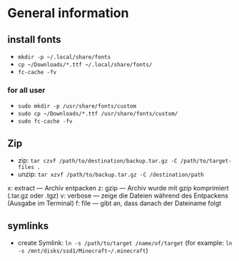 # General information

## install fonts
- `mkdir -p ~/.local/share/fonts`
- `cp ~/Downloads/*.ttf ~/.local/share/fonts/`
- `fc-cache -fv`

### for all user
- `sudo mkdir -p /usr/share/fonts/custom`
- `sudo cp ~/Downloads/*.ttf /usr/share/fonts/custom/`
- `sudo fc-cache -fv`

## Zip
- zip: `tar czvf /path/to/destination/backup.tar.gz -C /path/to/target-files .`
- unzip: `tar xzvf /path/to/backup.tar.gz -C /destination/path`

x: extract — Archiv entpacken
z: gzip — Archiv wurde mit gzip komprimiert (.tar.gz oder .tgz)
v: verbose — zeige die Dateien während des Entpackens (Ausgabe im Terminal)
f: file — gibt an, dass danach der Dateiname folgt

## symlinks
- create Symlink: `ln -s /path/to/target /name/of/target` (for example: `ln -s /mnt/disks/ssd1/Minecraft~/.minecraft`)